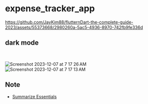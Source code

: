 # expense_tracker_app

https://github.com/JayKim88/flutternDart-the-complete-guide-2023/assets/55373668/2980260a-5ac5-4936-8970-742fb9fe336d

## dark mode

<br/>

![Screenshot 2023-12-07 at 7 17 26 AM](https://github.com/JayKim88/flutternDart-the-complete-guide-2023/assets/55373668/12c00ecf-13f4-43f7-af2f-f0a76b34fa3a)
![Screenshot 2023-12-07 at 7 17 13 AM](https://github.com/JayKim88/flutternDart-the-complete-guide-2023/assets/55373668/3710c737-1b2d-462b-8b06-4f3c6090ff8d)

## Note

- [Summarize Essentials](https://www.notion.so/jay-global/Section-5-Adding-Interactivity-More-Widgets-Theming-EXPENSE-TRACKER-APP-c628837679c345b6b855dc073b63605f?pvs=4)
